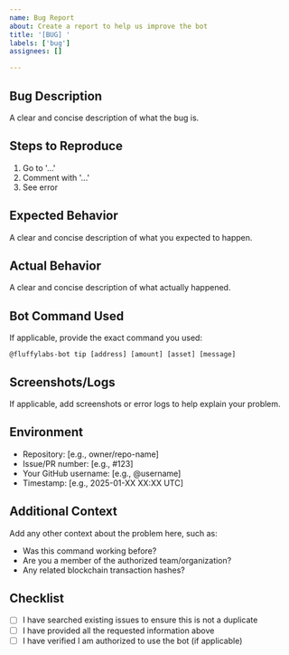 ```yaml
---
name: Bug Report
about: Create a report to help us improve the bot
title: '[BUG] '
labels: ['bug']
assignees: []

---
```


## Bug Description
A clear and concise description of what the bug is.

## Steps to Reproduce
1. Go to '...'
2. Comment with '...'
3. See error

## Expected Behavior
A clear and concise description of what you expected to happen.

## Actual Behavior
A clear and concise description of what actually happened.

## Bot Command Used
If applicable, provide the exact command you used:
```
@fluffylabs-bot tip [address] [amount] [asset] [message]
```

## Screenshots/Logs
If applicable, add screenshots or error logs to help explain your problem.

## Environment
- Repository: [e.g., owner/repo-name]
- Issue/PR number: [e.g., #123]
- Your GitHub username: [e.g., @username]
- Timestamp: [e.g., 2025-01-XX XX:XX UTC]

## Additional Context
Add any other context about the problem here, such as:
- Was this command working before?
- Are you a member of the authorized team/organization?
- Any related blockchain transaction hashes?

## Checklist
- [ ] I have searched existing issues to ensure this is not a duplicate
- [ ] I have provided all the requested information above
- [ ] I have verified I am authorized to use the bot (if applicable)